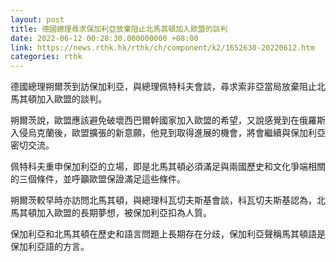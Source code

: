 ```yaml
---
layout: post
title: 德國總理尋求保加利亞放棄阻止北馬其頓加入歐盟的談判
date: 2022-06-12 00:28:30.000000000 +08:00
link: https://news.rthk.hk/rthk/ch/component/k2/1652630-20220612.htm
categories: rthk
---
```


德國總理朔爾茨到訪保加利亞，與總理佩特科夫會談，尋求索非亞當局放棄阻止北馬其頓加入歐盟的談判。

朔爾茨說，歐盟應該避免破壞西巴爾幹國家加入歐盟的希望，又說感覺到在俄羅斯入侵烏克蘭後，歐盟擴張的新意願，他見到取得進展的機會，將會繼續與保加利亞密切交流。

佩特科夫重申保加利亞的立場，即是北馬其頓必須滿足與兩國歷史和文化爭端相關的三個條件，並呼籲歐盟保證滿足這些條件。

朔爾茨較早時亦訪問北馬其頓，與總理科瓦切夫斯基會談，科瓦切夫斯基認為，北馬其頓加入歐盟的長期夢想，被保加利亞扣為人質。

保加利亞和北馬其頓在歷史和語言問題上長期存在分歧，保加利亞聲稱馬其頓語是保加利亞語的方言。
